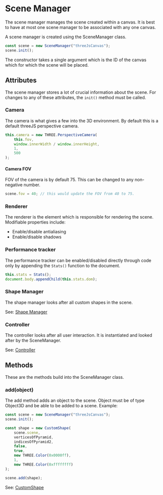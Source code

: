 # Scene Manager
The scene manager manages the scene created within a canvas. It is best to have at most one scene manager to be associated with any one canvas.

A scene manager is created using the SceneManager class.
```javascript
const scene = new SceneManager("threeJsCanvas");
scene.init();
```
The constructor takes a single argument which is the ID of the canvas which for which the scene will be placed.
## Attributes
The scene manager stores a lot of crucial information about the scene. For changes to any of these attributes, the ```init()``` method must be called.
### Camera
The camera is what gives a few into the 3D environment. By default this is a default threeJS perspective camera.
```javascript
this.camera = new THREE.PerspectiveCamera(
    this.fov,
    window.innerWidth / window.innerHeight,
    1,
    500
);
```
#### Camera FOV
FOV of the camera is by default 75. This can be changed to any non-negative number.
```javascript
scene.fov = 40; // this would update the FOV from 40 to 75.
```
### Renderer
The renderer is the element which is responsible for rendering the scene. Modifiable properties include:

- Enable/disable antialiasing
- Enable/disable shadows

### Performance tracker
The performance tracker can be enabled/disabled directly through code only by appending the ```Stats()``` function to the document.
```javascript
this.stats = Stats();
document.body.appendChild(this.stats.dom);
```

### Shape Manager
The shape manager looks after all custom shapes in the scene.

See: [Shape Manager](shape_manager.md)

### Controller
The controller looks after all user interaction. It is instantiated and looked after by the SceneManager.

See: [Controller](controller.md)

## Methods
These are the methods build into the SceneManager class.

### add(object)
The add method adds an object to the scene.
Object must be of type Object3D and be able to be added to a scene.
Example:
```javascript
const scene = new SceneManager("threeJsCanvas");
scene.init();

const shape = new CustomShape(
    scene.scene,
    verticesOfPyramid,
    indicesOfPyramid2,
    false,
    true,
    new THREE.Color(0x0000ff),
    1,
    new THREE.Color(0xffffffff)
);

scene.add(shape);
```
See: [CustomShape](custom_shape.md)
